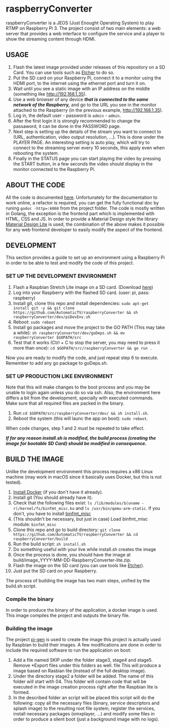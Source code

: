 # raspberryConverter

raspberryConverter is a JEOS (Just Enought Operating System) to play RTMP on Raspberry Pi 3. The project consist of two main elements: a web server that provides a web interface to configure the service and a player to show the streaming content through HDMI.

## USAGE

1. Flash the latest image provided under releases of this repository on a SD Card. You can use tools such as [Etcher](https://www.balena.io/etcher/) to do so.
2. Put the SD card on your Raspberry Pi, connect it to a monitor using the HDMI port, to the internet using the ethernet port and turn it on.
3. Wait until you see a static image with an IP address on the middle (something like http://192.168.1.35).
4. Use a web browser of any device ***that is connected to the same network of the Raspberry,*** and go to the URL you see in the monitor attached to the Raspberry (in the previous example, http://192.168.1.35).
5. Log in, the default user - password is `admin` - `admin`.
6. After the first login it is strongly recommended to change the passaword, it can be done in the PASSWORD page.
7. Next step is setting up the details of the stream you want to connect to (URL, authentication, video output resolution, ...). This is done under the PLAYER PAGE. An interesting setting is auto play, which will try to connect to the streaming server every 10 seconds, this apply even when rebooting the system.
8. Finally in the STATUS page you can start playing the video by pressing the START button, in a few seconds the video should display in the monitor connected to the Raspberry Pi.

## ABOUT THE CODE
All the code is documented [here](https://godoc.org/github.com/AutomaticTV/raspberryConverter). Unfortunately for the documentation to work online, a refactor is required, you can get the fully functional doc by runing `godoc -http=:6060` from the project folder. The code is mostly written in Golang, the exception is the frontend part which is implemented with HTML, CSS and JS. In order to provide a Material Design style the library [Material Design Lite](https://getmdl.io/) is used, the combination of the above makes it possible for any web frontend developer to easily modify the aspect of the frontend.

## DEVELOPMENT
This section provides a guide to set up an environment using a Raspberry Pi in order to be able to test and modify the code of this project.

### SET UP THE DEVELOPMENT ENVIRONMENT

1. Flash a Raspbian Stretch Lite image on a SD card. (Download [here](https://www.raspberrypi.org/downloads/raspbian/))
2. Log into your Raspberry with the flashed SD card. (user: pi, pass: raspberry)
3. Install git, clone this repo and install dependencies: `sudo apt-get install git -y && git clone https://github.com/AutomaticTV/raspberryConverter && sh raspberryConverter/dev/piDevEnv.sh`
4. Reboot: `sudo reboot`
5. Install go packages and move the project to the GO PATH (This may take a while): `sh raspberryConverter/dev/goDeps.sh && mv raspberryConverter $GOPATH/src`
6. Test that it works (Ctrl + C to stop the server, you may need to press it more than once): `cd $GOPATH/src/raspberryConverter && go run .`

Now you are ready to modify the code, and just repeat step 6 to execute.
Remember to add any go package to goDeps.sh.

### SET UP PRODUCTION LIKE ENVIRONMENT
Note that this will make changes to the boot process and you may be unable to login again unless you do so via ssh. Also, the environment here differs a bit from the development, specially with executed commands. Make sure that all required files are packed in the binary.

1. Run `cd $GOPATH/src/raspberryConverter/dev/ && sh install.sh`.
2. Reboot the system (this will launc the app on boot): `sudo reboot`.

When code changes, step 1 and 2 must be repeated to take effect.

***If for any reason install.sh is modified, the build process (creating the image for bootable SD Card) should be modified in consequence.***

## BUILD THE IMAGE
Unlike the development environment this process requires a x86 Linux machine (may work in macOS since it basically uses Docker, but this is not tested).

1. [Install Docker](https://docs.docker.com/install/) (if you don't have it already).
2. Install git (You should already have it).
3. Check that the following files exist: `ls /lib/modules/$(uname -r)/kernel/fs/binfmt_misc.ko` and `ls /usr/bin/qemu-arm-static`. If you don't, you have to install [binfmt_misc](https://en.wikipedia.org/wiki/Binfmt_misc)
4. (This shouldn't be necessary, but just in case) Load binfmt_misc module: `binfmt_misc`
5. Clone this repo and go to build directory: `git clone https://github.com/AutomaticTV/raspberryConverter && cd raspberryConverter/build`
6. Run the build script: `sh install.sh`
7. Do something useful with your live while install.sh creates the image
8. Once the process is done, you should have the image at build/image_YYYY-MM-DD-RaspberryConverter-lite.zip.
9. Flash the image on the SD card (you can use tools like [Etcher](https://www.balena.io/etcher/)).
10. Just put the SD card on your Raspberry.

The process of building the image has two main steps, unified by the build.sh script.

### Compile the binary
In order to produce the binary of the application, a docker image is used. This image compiles the project and outputs the binary file.

### Building the image
The project [pi-gen](https://github.com/RPi-Distro/pi-gen) is used to create the image this project is actually used by Raspbian to build their images.
A few modifications are done in order to include the required software to run the application on boot:

1. Add a file named SKIP under the folder stage3, stage4 and stage5. Remove \*Export files under this folders as well. file This will produce a image based on Rasbian lite (instead of the full desktop image).
2. Under the directory stage2 a folder will be added. The name of this folder will start with 04. This folder will contain code that will be executed in the image creation process right after the Raspbian lite is formed.
3. In the described folder an script will be placed this script will do the following: copy all the necessary files (binary, service descriptors and splash image) to the resulting root file system, register the services, install necessary packages (omxplayer, ...) and modify some files in order to produce a silent boot (just a background image with no logs).
